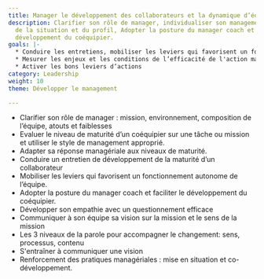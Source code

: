 ```yaml
---
title: Manager le développement des collaborateurs et la dynamique d’équipe
description: Clarifier son rôle de manager, individualiser son management en fonction
  de la situation et du profil, Adopter la posture du manager coach et faciliter le
  développement du coéquipier.
goals: |-
  * Conduire les entretiens, mobiliser les leviers qui favorisent un fonctionnement autonome de l’équipe.
  * Mesurer les enjeux et les conditions de l’efficacité de l'action managériale
  * Activer les bons leviers d’actions
category: Leadership
weight: 10
theme: Développer le management

---
```

* Clarifier son rôle de manager : mission, environnement, composition de l’équipe, atouts et faiblesses
* Evaluer le niveau de maturité d’un coéquipier sur une tâche ou mission et utiliser le style de management approprié. 
* Adapter sa réponse managériale aux niveaux de maturité.
* Conduire un entretien de développement de la maturité d’un collaborateur 
* Mobiliser les leviers qui favorisent un fonctionnement autonome de l’équipe.
* Adopter la posture du manager coach et faciliter le développement du coéquipier. 
* Développer son empathie avec un questionnement efficace
* Communiquer à son équipe sa vision sur la mission et le sens de la mission
* Les 3 niveaux de la parole pour accompagner le changement: sens, processus, contenu
* S'entraîner à communiquer une vision
* Renforcement des pratiques managériales : mise en situation et co-développement.